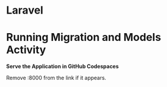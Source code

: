 # Laravel

# Running Migration and Models Activity
**Serve the Application in GitHub Codespaces**

Remove :8000 from the link if it appears.
